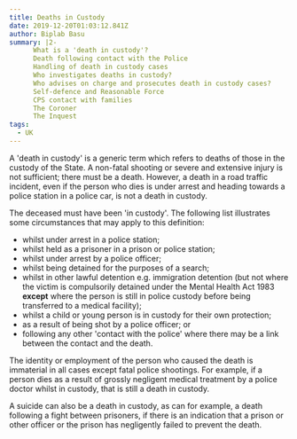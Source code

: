 ```yaml
---
title: Deaths in Custody
date: 2019-12-20T01:03:12.841Z
author: Biplab Basu
summary: |2-
      What is a 'death in custody'?
      Death following contact with the Police
      Handling of death in custody cases
      Who investigates deaths in custody?
      Who advises on charge and prosecutes death in custody cases?
      Self-defence and Reasonable Force
      CPS contact with families
      The Coroner
      The Inquest
tags:
  - UK
---
```

A 'death in custody' is a generic term which refers to deaths of those in the custody of the State. A non-fatal shooting or severe and extensive injury is not sufficient; there must be a death. However, a death in a road traffic incident, even if the person who dies is under arrest and heading towards a police station in a police car, is not a death in custody.

The deceased must have been 'in custody'. The following list illustrates some circumstances that may apply to this definition:

* whilst under arrest in a police station;
* whilst held as a prisoner in a prison or police station;
* whilst under arrest by a police officer;
* whilst being detained for the purposes of a search;
* whilst in other lawful detention e.g. immigration detention (but not where the victim is compulsorily detained under the Mental Health Act 1983 **except** where the person is still in police custody before being transferred to a medical facility);
* whilst a child or young person is in custody for their own protection;
* as a result of being shot by a police officer; or
* following any other 'contact with the police' where there may be a link between the contact and the death.

The identity or employment of the person who caused the death is immaterial in all cases except fatal police shootings. For example, if a person dies as a result of grossly negligent medical treatment by a police doctor whilst in custody, that is still a death in custody.

A suicide can also be a death in custody, as can for example, a death following a fight between prisoners, if there is an indication that a prison or other officer or the prison has negligently failed to prevent the death.
